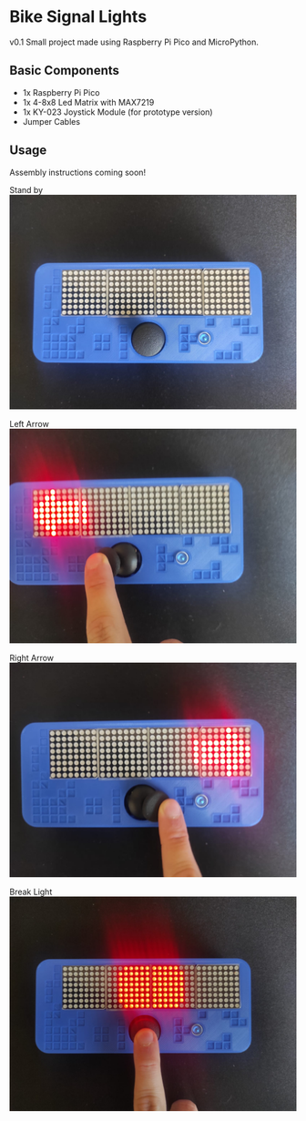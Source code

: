 # Bike Signal Lights

v0.1
Small project made using Raspberry Pi Pico and MicroPython.

## Basic Components
* 1x Raspberry Pi Pico
* 1x 4-8x8 Led Matrix with MAX7219
* 1x KY-023 Joystick Module (for prototype version)
* Jumper Cables

## Usage
Assembly instructions coming soon!

Stand by
![usasge-stand-by](https://github.com/feniuspw/rpico-bikeSignalLights/blob/main/img/rpico-bsl.jpeg)

Left Arrow
![usasge-arrow-left](https://github.com/feniuspw/rpico-bikeSignalLights/blob/main/img/rpico-bsl-left.jpeg)

Right Arrow
![usasge-arrow-right](https://github.com/feniuspw/rpico-bikeSignalLights/blob/main/img/rpico-bsl-right.jpeg)

Break Light
![usasge-break](https://github.com/feniuspw/rpico-bikeSignalLights/blob/main/img/rpico-bsl-brake.jpeg)
